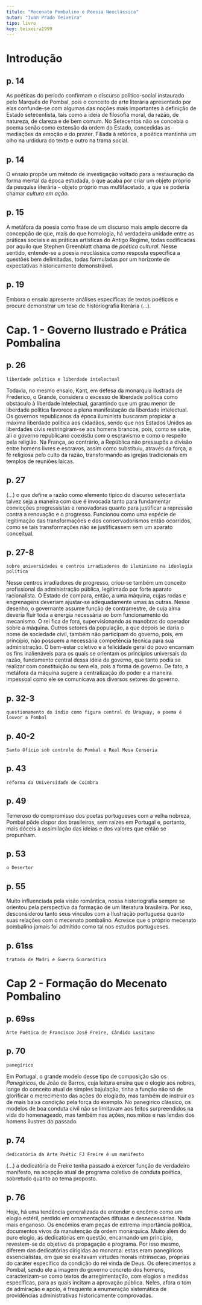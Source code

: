 ```yaml
---
titulo: "Mecenato Pombalino e Poesia Neoclássica"
autor: "Ivan Prado Teixeira"
tipo: livro
key: teixeira1999
---
```


# Introdução

## p. 14

As poéticas do período confirmam o discurso político-social instaurado pelo Marquês de Pombal, pois o conceito de arte literária apresentado por elas confunde-se com algumas das noções mais importantes à definição de Estado setecentista, tais como a ideia de filosofia moral, da razão, de natureza, de clareza e de bem comum. No Setecentos não se concebia o poema senão como extensão da ordem do Estado, concedidas as mediações da emoção e do prazer. Filiada à retórica, a poética mantinha um olho na urdidura do texto e outro na trama social.

## p. 14

O ensaio propõe um método de investigação voltado para a restauração da forma mental da época estudada, o que acaba por criar um objeto próprio da pesquisa literária - objeto próprio mas multifacetado, a que se poderia chamar *cultura em ação*.

## p. 15

A metáfora da poesia como frase de um discurso mais amplo decorre da concepção de que, mais do que homologia, há verdadeira unidade entre as práticas sociais e as práticas artísticas do Antigo Regime, todas codificadas por aquilo que Stephen Greenblatt chama de *poética cultural*. Nesse sentido, entende-se a poesia neoclássica como resposta específica a questões bem delimitadas, todas formuladas por um horizonte de expectativas historicamente demonstrável.

## p. 19

Embora o ensaio apresente análises específicas de textos poéticos e procure demonstrar um tese de historiografia literária (...).

# Cap. 1 - Governo Ilustrado e Prática Pombalina

## p. 26

`liberdade política e liberdade intelectual`

Todavia, no mesmo ensaio, Kant, em defesa da monarquia ilustrada de Frederico, o Grande, considera o excesso de liberdade política como obstáculo à liberdade intelectual, garantindo que um grau menor de liberdade política favorece a plena manifestação da liberdade intelectual. Os governos republicanos da época iluminista buscaram propiciar a máxima liberdade política aos cidadãos, sendo que nos Estados Unidos as liberdades civis restringiram-se  aos homens brancos, pois, como se sabe, ali o governo republicano coexistiu com o escravismo e como o respeito pela religião. Na França, ao contrário, a República não pressupôs a divisão entre homens livres e escravos, assim como substituiu, através da força, a fé religiosa pelo culto da razão, transformando as igrejas tradicionais em templos de reuniões laicas.

## p. 27

(...) o que define a razão como elemento típico do discurso setecentista talvez seja a maneira com que é invocada tanto para fundamentar convicções progressistas e renovadoras quanto para justificar a repressão contra a renovação e o progresso. Funcionou como uma espécie de legitimação das transformações e dos conservadorismos então ocorridos, como se tais transformações não se justificassem sem um aparato conceitual.

## p. 27-8

`sobre universidades e centros irradiadores do iluminismo na ideologia política`

Nesse centros irradiadores de progresso, criou-se também um conceito profissional da administração pública, legitimado por forte aparato racionalista. O Estado de compara, então, a uma máquina, cujas rodas e engrenagens deveriam ajustar-se adequadamente umas às outras. Nesse desenho, o governante assume função de contramestre, de cuja alma deveria fluir toda a energia necessária ao bom funcionamento do mecanismo. O rei fica de fora, supervisionando as manobras do operador sobre a máquina. Outros setores da população, a que depois se daria o nome de sociedade civil, também não participam do governo, pois, em princípio, não possuem a necessária competência técnica para sua administração. O bem-estar coletivo e a felicidade geral do povo encarnam os fins inalienáveis para os quais se orientam os princípios universais da razão, fundamento central dessa ideia de governo, que tanto podia se realizar com constituição ou sem ela, pois a forma de governo. De fato, a metáfora da máquina sugere a centralização do poder e a maneira impessoal como ele se comunicava aos diversos setores do governo.

## p. 32-3

`questionamento do índio como figura central do Uraguay, o poema é louvor a Pombal`

## p. 40-2

`Santo Ofício sob controle de Pombal e Real Mesa Censória`

## p. 43

`reforma da Universidade de Coimbra`

## p. 49

Temeroso do compromisso dos poetas portugueses com a velha nobreza, Pombal pôde dispor dos brasileiros, sem raízes em Portugal e, portanto, mais dóceis à assimilação das ideias e dos valores que então se propunham.

## p. 53

`o Desertor`

## p. 55

Muito influenciada pela visão romântica, nossa historiografia sempre se orientou pela perspectiva da formação de um literatura brasileira. Por isso, desconsiderou tanto seus vínculos com a Ilustração portuguesa quanto suas relações com o mecenato pombalino. Acresce que o próprio mecenato pombalino jamais foi admitido como tal nos estudos portugueses.

## p. 61ss

`tratado de Madri e Guerra Guaranítica`

# Cap 2 - Formação do Mecenato Pombalino 

## p. 69ss

`Arte Poética de Francisco José Freire, Cândido Lusitano`

## p. 70

`panegírico`

Em Portugal, o grande modelo desse tipo de composição são os *Panegíricos*, de João de Barros, cuja leitura ensina que o elogio aos nobres, longe do conceito atual de simples bajulação, tinha a função não só de glorificar o merecimento das ações do elogiado, mas também de instruir os de mais baixa condição pela força do exemplo. No panegirico clássico, os modelos de boa conduta civil não se limitavam aos feitos surpreendidos na vida do homenageado, mas também nas ações, nos mitos e nas lendas dos homens ilustres do passado.

## p. 74

`dedicatória da Arte Poétic FJ Freire é um manifesto`

(...) a dedicatória de Freire tenha passado a exercer função de verdadeiro manifesto, na acepção atual de programa coletivo de conduta poética, sobretudo quanto ao tema proposto.

## p. 76

Hoje, há uma tendência generalizada de entender o encômio como um elogio estéril, perdido em ornamentações difusas e desnecessárias. Nada mais enganoso. Os encômios eram peças de extrema importância política, documentos vivos da manutenção da ordem monárquica. Muito além do puro elogio, as dedicatórias em questão, encarnando um princípio, revestem-se do objetivo de propagação e programa. Por isso mesmo, diferem das dedicatórias dirigidas ao monarca: estas eram panegíricos essencialistas, em que se exaltavam virtudes morais intrínsecas, próprias do caráter específico da condição do rei vinda de Deus. Os oferecimentos a Pombal, sendo ele a imagem do governo concreto dos homens, caracterizam-se como textos de arregimentação, com elogios a medidas específicas, para as quais incitam a aprovação pública. Neles, afora o tom de admiração e apoio, é frequente a enumeração sistemática de providências administrativas historicamente comprovadas.
